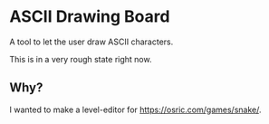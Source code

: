 ASCII Drawing Board
===================

A tool to let the user draw ASCII characters.

This is in a very rough state right now.

Why?
----

I wanted to make a level-editor for https://osric.com/games/snake/.